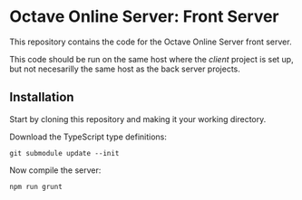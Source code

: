 Octave Online Server: Front Server
==================================

This repository contains the code for the Octave Online Server front server.

This code should be run on the same host where the *client* project is set up, but not necesarilly the same host as the back server projects.

## Installation

Start by cloning this repository and making it your working directory.

Download the TypeScript type definitions:

	git submodule update --init

Now compile the server:

	npm run grunt
